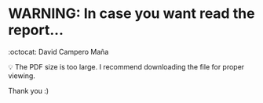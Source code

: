 # WARNING: In case you want read the report...  
:octocat: David Campero Maña  

:bulb: The PDF size is too large. I recommend downloading the file for proper viewing.  

Thank you :)
